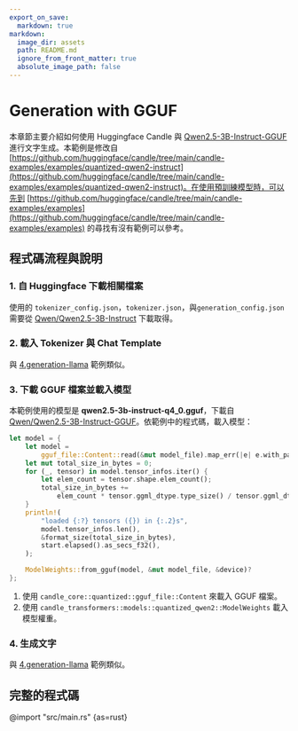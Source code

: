 ```yaml
---
export_on_save:
  markdown: true
markdown:
  image_dir: assets
  path: README.md
  ignore_from_front_matter: true
  absolute_image_path: false
---
```

# Generation with GGUF

本章節主要介紹如何使用 Huggingface Candle 與 [Qwen2.5-3B-Instruct-GGUF](https://huggingface.co/Qwen/Qwen2.5-3B-Instruct-GGUF) 進行文字生成。本範例是修改自 [https://github.com/huggingface/candle/tree/main/candle-examples/examples/quantized-qwen2-instruct](https://github.com/huggingface/candle/tree/main/candle-examples/examples/quantized-qwen2-instruct)。在使用預訓練模型時，可以先到 [https://github.com/huggingface/candle/tree/main/candle-examples/examples](https://github.com/huggingface/candle/tree/main/candle-examples/examples) 的尋找有沒有範例可以參考。

## 程式碼流程與說明

### 1. 自 Huggingface 下載相關檔案

使用的 `tokenizer_config.json`，`tokenizer.json`，與`generation_config.json` 需要從 [Qwen/Qwen2.5-3B-Instruct](https://huggingface.co/Qwen/Qwen2.5-3B-Instruct) 下載取得。

### 2. 載入 Tokenizer 與 Chat Template

與 [4.generation-llama](../4.generation-llama/README.md) 範例類似。

### 3. 下載 GGUF 檔案並載入模型

本範例使用的模型是 __qwen2.5-3b-instruct-q4_0.gguf__，下載自 [Qwen/Qwen2.5-3B-Instruct-GGUF](https://huggingface.co/Qwen/Qwen2.5-3B-Instruct-GGUF)。依範例中的程式碼，載入模型：

```rust
let model = {
    let model =
        gguf_file::Content::read(&mut model_file).map_err(|e| e.with_path(model_path))?;
    let mut total_size_in_bytes = 0;
    for (_, tensor) in model.tensor_infos.iter() {
        let elem_count = tensor.shape.elem_count();
        total_size_in_bytes +=
            elem_count * tensor.ggml_dtype.type_size() / tensor.ggml_dtype.block_size();
    }
    println!(
        "loaded {:?} tensors ({}) in {:.2}s",
        model.tensor_infos.len(),
        &format_size(total_size_in_bytes),
        start.elapsed().as_secs_f32(),
    );

    ModelWeights::from_gguf(model, &mut model_file, &device)?
};
```

1. 使用 `candle_core::quantized::gguf_file::Content` 來載入 GGUF 檔案。
1. 使用 `candle_transformers::models::quantized_qwen2::ModelWeights` 載入模型權重。

### 4. 生成文字

與 [4.generation-llama](../4.generation-llama/README.md) 範例類似。

## 完整的程式碼

@import "src/main.rs" {as=rust}
